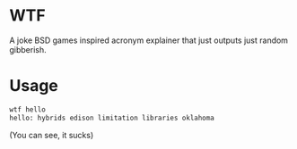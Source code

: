 # WTF

A joke BSD games inspired acronym explainer that just outputs just random gibberish.

# Usage

```bat
wtf hello
hello: hybrids edison limitation libraries oklahoma
```
(You can see, it sucks)
